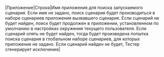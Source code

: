 |Приложение|Строка|Имя приложения для поиска запускаемого сценария. Если имя не задано, поиск сценария будет производиться в наборе сценариев приложения вызвавшего сценария. Если сценарий не будет найден, поиск будет продолжен в приложении, установленном по умолчанию в настройках окружения текущего пользователя. Если сценарий опять не будет найден, тогда будет произведена попытка поиска сценария в глобальном наборе сценариев, для которых приложение не задано. Если сценарий найден не будет, Тестер сгенерирует исключение|